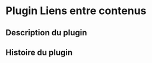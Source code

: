 Plugin Liens entre contenus
===========================

Description du plugin
---------------------

Histoire du plugin
------------------


